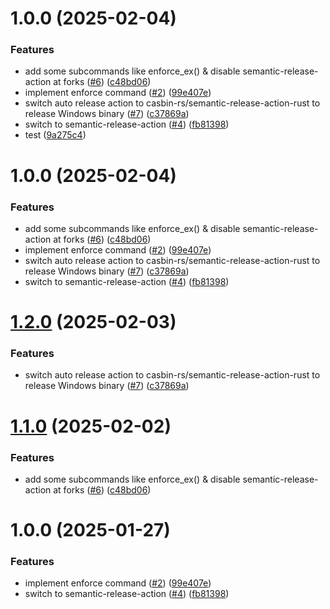 # 1.0.0 (2025-02-04)


### Features

* add some subcommands like enforce_ex() & disable semantic-release-action at forks ([#6](https://github.com/LiuliFoxDev/casbin-rust-cli-ci/issues/6)) ([c48bd06](https://github.com/LiuliFoxDev/casbin-rust-cli-ci/commit/c48bd06a2f74f7fbbf40f2d948f64cfd6b29528b))
* implement enforce command ([#2](https://github.com/LiuliFoxDev/casbin-rust-cli-ci/issues/2)) ([99e407e](https://github.com/LiuliFoxDev/casbin-rust-cli-ci/commit/99e407e72b31cb190fc7aa91a33e0925e948c32a))
* switch auto release action to casbin-rs/semantic-release-action-rust to release Windows binary ([#7](https://github.com/LiuliFoxDev/casbin-rust-cli-ci/issues/7)) ([c37869a](https://github.com/LiuliFoxDev/casbin-rust-cli-ci/commit/c37869af9b66baf0709918f02a4c374382c6bab7))
* switch to semantic-release-action ([#4](https://github.com/LiuliFoxDev/casbin-rust-cli-ci/issues/4)) ([fb81398](https://github.com/LiuliFoxDev/casbin-rust-cli-ci/commit/fb813989f1dd7a43dd685776ed17dd82a619aef3))
* test ([9a275c4](https://github.com/LiuliFoxDev/casbin-rust-cli-ci/commit/9a275c4fecf5dcf73d202eb9521efb8cf8be059a))

# 1.0.0 (2025-02-04)


### Features

* add some subcommands like enforce_ex() & disable semantic-release-action at forks ([#6](https://github.com/LiuliFoxDev/casbin-rust-cli-ci/issues/6)) ([c48bd06](https://github.com/LiuliFoxDev/casbin-rust-cli-ci/commit/c48bd06a2f74f7fbbf40f2d948f64cfd6b29528b))
* implement enforce command ([#2](https://github.com/LiuliFoxDev/casbin-rust-cli-ci/issues/2)) ([99e407e](https://github.com/LiuliFoxDev/casbin-rust-cli-ci/commit/99e407e72b31cb190fc7aa91a33e0925e948c32a))
* switch auto release action to casbin-rs/semantic-release-action-rust to release Windows binary ([#7](https://github.com/LiuliFoxDev/casbin-rust-cli-ci/issues/7)) ([c37869a](https://github.com/LiuliFoxDev/casbin-rust-cli-ci/commit/c37869af9b66baf0709918f02a4c374382c6bab7))
* switch to semantic-release-action ([#4](https://github.com/LiuliFoxDev/casbin-rust-cli-ci/issues/4)) ([fb81398](https://github.com/LiuliFoxDev/casbin-rust-cli-ci/commit/fb813989f1dd7a43dd685776ed17dd82a619aef3))

# [1.2.0](https://github.com/casbin-rs/casbin-rust-cli/compare/v1.1.0...v1.2.0) (2025-02-03)


### Features

* switch auto release action to casbin-rs/semantic-release-action-rust to release Windows binary ([#7](https://github.com/casbin-rs/casbin-rust-cli/issues/7)) ([c37869a](https://github.com/casbin-rs/casbin-rust-cli/commit/c37869af9b66baf0709918f02a4c374382c6bab7))

# [1.1.0](https://github.com/casbin-rs/casbin-rust-cli/compare/v1.0.0...v1.1.0) (2025-02-02)


### Features

* add some subcommands like enforce_ex() & disable semantic-release-action at forks ([#6](https://github.com/casbin-rs/casbin-rust-cli/issues/6)) ([c48bd06](https://github.com/casbin-rs/casbin-rust-cli/commit/c48bd06a2f74f7fbbf40f2d948f64cfd6b29528b))

# 1.0.0 (2025-01-27)


### Features

* implement enforce command ([#2](https://github.com/casbin-rs/casbin-rust-cli/issues/2)) ([99e407e](https://github.com/casbin-rs/casbin-rust-cli/commit/99e407e72b31cb190fc7aa91a33e0925e948c32a))
* switch to semantic-release-action ([#4](https://github.com/casbin-rs/casbin-rust-cli/issues/4)) ([fb81398](https://github.com/casbin-rs/casbin-rust-cli/commit/fb813989f1dd7a43dd685776ed17dd82a619aef3))
